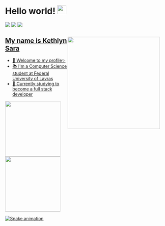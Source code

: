  # Hello world! <img src="https://github.com/TheDudeThatCode/TheDudeThatCode/blob/master/Assets/Hi.gif" width="29px">

<p>
  <a href="https://www.instagram.com/kethlynsara/" target="_blank"><img src="https://img.shields.io/badge/-Instagram-%23E4405F?style=for-the-badge&logo=instagram&logoColor=white" target="_blank"></a>
 <a href="https://www.linkedin.com/in/kethlyn-sara-0550631b3/" target="_blank"><img src="https://img.shields.io/badge/-LinkedIn-%230077B5?style=for-the-badge&logo=linkedin&logoColor=white" target="_blank"></a>
 <a href="mailto:kethlynsaraa@gmail.com"><img src="https://img.shields.io/badge/Gmail-D14836?style=for-the-badge&logo=gmail&logoColor=white" target="blank"></ a>
</p>

<img src="https://media2.giphy.com/media/sxOhzsn0DUXR3PvbxD/giphy.gif" align="right" width="300px">
  
## My name is Kethlyn Sara
  - 👋 Welcome to my profile✨
  - 📚  I'm a Computer Science student at Federal University of Lavras
  - 🌱 Currently studying to become a full stack developer
 
<div>
<a href="https://github.com/kethlynsara">
<img height="180em" src="https://github-readme-stats.vercel.app/api/top-langs/?username=kethlynsara&layout=compact&langs_count=7&theme=dracula"/>
<img height="180em" src="https://github-readme-stats.vercel.app/api?username=kethlynsara&show_icons=true&theme=dracula&include_all_commits=true&count_private=true"/>
</div>
  
  
![Snake animation](https://github.com/kethlynsara/kethlynsara/blob/output/github-contribution-grid-snake.svg)
